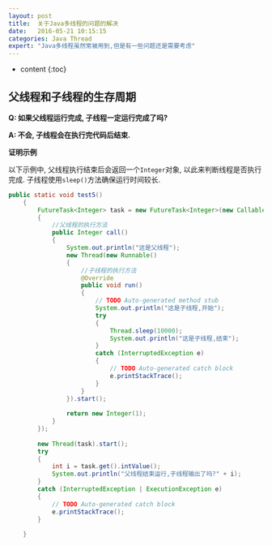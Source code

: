 ```yaml
---
layout: post
title:  关于Java多线程的问题的解决
date:   2016-05-21 10:15:15
categories: Java Thread
expert: "Java多线程虽然常被用到,但是有一些问题还是需要考虑"
---
```


* content
{:toc}

## 父线程和子线程的生存周期

**Q: 如果父线程运行完成, 子线程一定运行完成了吗?**

**A: 不会, 子线程会在执行完代码后结束.**

**证明示例**

以下示例中, 父线程执行结束后会返回一个`Integer`对象, 以此来判断线程是否执行完成. 子线程使用`sleep()`方法确保运行时间较长.

``` java
public static void test5()
	{
		FutureTask<Integer> task = new FutureTask<Integer>(new Callable<Integer>()
		{
			//父线程的执行方法
			public Integer call()
			{
				System.out.println("这是父线程");
				new Thread(new Runnable()
				{
					//子线程的执行方法
					@Override
					public void run()
					{
						// TODO Auto-generated method stub
						System.out.println("这是子线程,开始");
						try
						{
							Thread.sleep(10000);
							System.out.println("这是子线程,结束");
						}
						catch (InterruptedException e)
						{
							// TODO Auto-generated catch block
							e.printStackTrace();
						}
					}
				}).start();
				
				return new Integer(1);
			}
		});
		
		new Thread(task).start();
		try
		{
			int i = task.get().intValue();
			System.out.println("父线程结束运行,子线程输出了吗?" + i);
		}
		catch (InterruptedException | ExecutionException e)
		{
			// TODO Auto-generated catch block
			e.printStackTrace();
		}
		
	}
```

